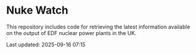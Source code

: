 # Nuke Watch

This repository includes code for retrieving the latest information available on the output of EDF nuclear power plants in the UK.

Last updated: 2025-09-16 07:15
